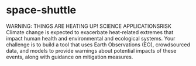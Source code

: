 # space-shuttle
WARNING: THINGS ARE HEATING UP! SCIENCE APPLICATIONSRISK Climate change is expected to exacerbate heat-related extremes that impact human health and environmental and ecological systems. Your challenge is to build a tool that uses Earth Observations (EO), crowdsourced data, and models to provide warnings about potential impacts of these events, along with guidance on mitigation measures.
